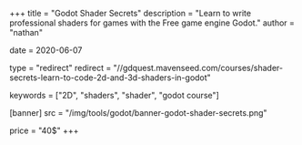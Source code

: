 +++
title = "Godot Shader Secrets"
description = "Learn to write professional shaders for games with the Free game engine Godot."
author = "nathan"

date = 2020-06-07

type = "redirect"
redirect = "//gdquest.mavenseed.com/courses/shader-secrets-learn-to-code-2d-and-3d-shaders-in-godot"

keywords = ["2D", "shaders", "shader", "godot course"]

[banner]
src = "/img/tools/godot/banner-godot-shader-secrets.png"

price = "40$"
+++
